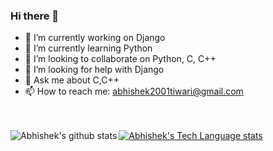 ### Hi there 👋

<!--
**Abkt2001/Abkt2001** is a ✨ _special_ ✨ repository because its `README.md` (this file) appears on your GitHub profile.

Here are some ideas to get you started:
-->
- 🔭 I’m currently working on Django
- 🌱 I’m currently learning Python
- 👯 I’m looking to collaborate on Python, C, C++
- 🤔 I’m looking for help with Django
- 💬 Ask me about C,C++
- 📫 How to reach me: abhishek2001tiwari@gmail.com
<!--
- 😄 Pronouns: ...
- ⚡ Fun fact: ...
-->
<br><br>
<a href="https://github.com/Abkt2001/Abkt2001">
  <img align="left" src="https://github-readme-stats.anuraghazra1.vercel.app/api?username=Abkt2001&show_icons=true&include_all_commits=true&theme=material-palenight" alt="Abhishek's github stats" />
</a>
<a href="https://github.com/Abkt2001/Abkt2001">
  <img align="center" src="https://github-readme-stats.anuraghazra1.vercel.app/api/top-langs/?username=Abkt2001&layout=compact&theme=material-palenight" alt="Abhishek's Tech Language stats" />
</a>

